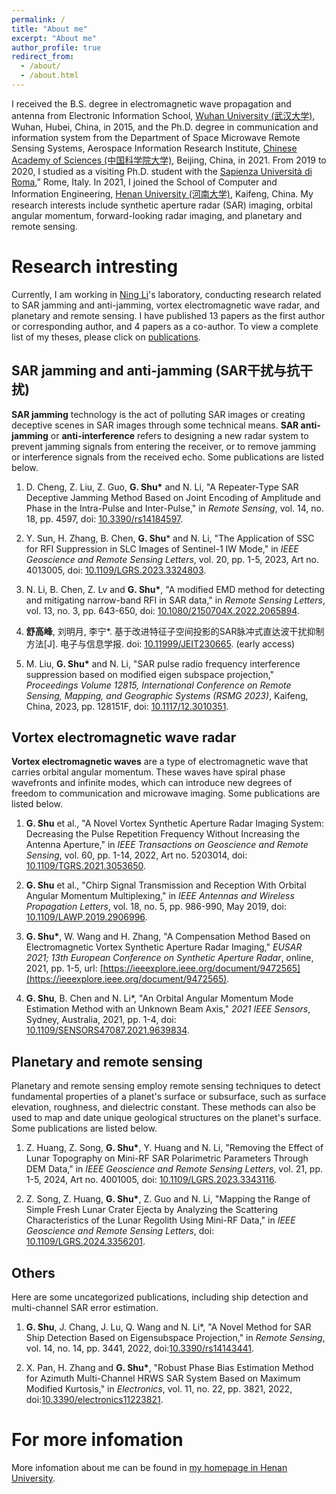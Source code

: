 ```yaml
---
permalink: /
title: "About me"
excerpt: "About me"
author_profile: true
redirect_from:
  - /about/
  - /about.html
---
```


I received the B.S. degree in electromagnetic wave propagation and antenna from Electronic Information School, [Wuhan University (武汉大学)](https://www.whu.edu.cn/), Wuhan, Hubei, China, in 2015, and the Ph.D. degree in communication and information system from the Department of Space Microwave Remote Sensing Systems, Aerospace Information Research Institute, [Chinese Academy of Sciences (中国科学院大学)](https://www.ucas.ac.cn/), Beijing, China, in 2021. From 2019 to 2020, I studied as a visiting Ph.D. student with the [Sapienza Università di Roma](https://www.uniroma1.it/en),” Rome, Italy. In 2021, I joined the School of Computer and Information Engineering, [Henan University (河南大学)](https://www.henu.edu.cn/), Kaifeng, China. My research interests include synthetic aperture radar (SAR) imaging, orbital angular momentum, forward-looking radar imaging, and planetary and remote sensing.

# Research intresting

Currently, I am working in [Ning Li](https://www.researchgate.net/profile/Ning-Li-101)'s laboratory, conducting research related to SAR jamming and anti-jamming, vortex electromagnetic wave radar, and planetary and remote sensing. I have published 13 papers as the first author or corresponding author, and 4 papers as a co-author. To view a complete list of my theses, please click on [publications](https://gaofengshu.github.io/publications/).

## SAR jamming and anti-jamming (SAR干扰与抗干扰)

**SAR jamming** technology is the act of polluting SAR images or creating deceptive scenes in SAR images through some technical means. **SAR anti-jamming** or **anti-interference** refers to designing a new radar system to prevent jamming signals from entering the receiver, or to remove jamming or interference signals from the received echo. Some publications are listed below.

1. D. Cheng, Z. Liu, Z. Guo, **G. Shu\*** and N. Li, "A Repeater-Type SAR Deceptive Jamming Method Based on Joint Encoding of Amplitude and Phase in the Intra-Pulse and Inter-Pulse," in *Remote Sensing*, vol. 14, no. 18, pp. 4597, doi: [10.3390/rs14184597](https://doi.org/10.3390/rs14184597).

2. Y. Sun, H. Zhang, B. Chen, **G. Shu**\* and N. Li, "The Application of SSC for RFI Suppression in SLC Images of Sentinel-1 IW Mode," in *IEEE Geoscience and Remote Sensing Letters*, vol. 20, pp. 1-5, 2023, Art no. 4013005, doi: [10.1109/LGRS.2023.3324803](https://doi.org/10.1109/LGRS.2023.3324803).

3. N. Li, B. Chen, Z. Lv and **G. Shu\***, "A modified EMD method for detecting and mitigating narrow-band RFI in SAR data," in *Remote Sensing Letters*, vol. 13, no. 3, pp. 643-650, doi: [10.1080/2150704X.2022.2065894](https://doi.org/10.1080/2150704X.2022.2065894).

4. **舒高峰**, 刘明月, 李宁\*. 基于改进特征子空间投影的SAR脉冲式直达波干扰抑制方法[J]. 电子与信息学报. doi: [10.11999/JEIT230665](http://dx.doi.org/10.11999/JEIT230665). (early access)

5. M. Liu, **G. Shu\*** and N. Li, "SAR pulse radio frequency interference suppression based on modified eigen subspace projection," *Proceedings Volume 12815, International Conference on Remote Sensing, Mapping, and Geographic Systems (RSMG 2023)*, Kaifeng, China, 2023, pp. 128151F, doi: [10.1117/12.3010351](https://doi.org/10.1117/12.3010351).

## Vortex electromagnetic wave radar

**Vortex electromagnetic waves** are a type of electromagnetic wave that carries orbital angular momentum. These waves have spiral phase wavefronts and infinite modes, which can introduce new degrees of freedom to communication and microwave imaging. Some publications are listed below.

1. **G. Shu** et al., "A Novel Vortex Synthetic Aperture Radar Imaging System: Decreasing the Pulse Repetition Frequency Without Increasing the Antenna Aperture," in *IEEE Transactions on Geoscience and Remote Sensing*, vol. 60, pp. 1-14, 2022, Art no. 5203014, doi: [10.1109/TGRS.2021.3053650](https://doi.org/10.1109/TGRS.2021.3053650).

2. **G. Shu** et al., "Chirp Signal Transmission and Reception With Orbital Angular Momentum Multiplexing," in *IEEE Antennas and Wireless Propagation Letters*, vol. 18, no. 5, pp. 986-990, May 2019, doi: [10.1109/LAWP.2019.2906996](https://doi.org/10.1109/LAWP.2019.2906996).

3. **G. Shu\***, W. Wang and H. Zhang, "A Compensation Method Based on Electromagnetic Vortex Synthetic Aperture Radar Imaging," *EUSAR 2021; 13th European Conference on Synthetic Aperture Radar*, online, 2021, pp. 1-5, url: [https://ieeexplore.ieee.org/document/9472565](https://ieeexplore.ieee.org/document/9472565).

4. **G. Shu**, B. Chen and N. Li\*, "An Orbital Angular Momentum Mode Estimation Method with an Unknown Beam Axis," *2021 IEEE Sensors*, Sydney, Australia, 2021, pp. 1-4, doi: [10.1109/SENSORS47087.2021.9639834](https://doi.org/10.1109/SENSORS47087.2021.9639834).

## Planetary and remote sensing

Planetary and remote sensing employ remote sensing techniques to detect fundamental properties of a planet's surface or subsurface, such as surface elevation, roughness, and dielectric constant. These methods can also be used to map and date unique geological structures on the planet's surface. Some publications are listed below.

1. Z. Huang, Z. Song, **G. Shu\***, Y. Huang and N. Li, "Removing the Effect of Lunar Topography on Mini-RF SAR Polarimetric Parameters Through DEM Data," in *IEEE Geoscience and Remote Sensing Letters*, vol. 21, pp. 1-5, 2024, Art no. 4001005, doi:  [10.1109/LGRS.2023.3343116](https://doi.org/10.1109/LGRS.2023.3343116).

2. Z. Song, Z. Huang, **G. Shu\***, Z. Guo and N. Li, "Mapping the Range of Simple Fresh Lunar Crater Ejecta by Analyzing the Scattering Characteristics of the Lunar Regolith Using Mini-RF Data," in *IEEE Geoscience and Remote Sensing Letters*, doi:  [10.1109/LGRS.2024.3356201](https://doi.org/10.1109/LGRS.2024.3356201).

## Others

Here are some uncategorized publications, including ship detection and multi-channel SAR error estimation.

1. **G. Shu**, J. Chang, J. Lu, Q. Wang and N. Li\*, "A Novel Method for SAR Ship Detection Based on Eigensubspace Projection," in *Remote Sensing*, vol. 14, no. 14, pp. 3441, 2022, doi:[10.3390/rs14143441](https://doi.org/10.3390/rs14143441).

2. X. Pan, H. Zhang and **G. Shu\***, "Robust Phase Bias Estimation Method for Azimuth Multi-Channel HRWS SAR System Based on Maximum Modified Kurtosis," in *Electronics*, vol. 11, no. 22, pp. 3821, 2022, doi:[10.3390/electronics11223821](https://doi.org/10.3390/electronics11223821).

# For more infomation

More infomation about me can be found in [my homepage in Henan University](https://cs.henu.edu.cn/info/1272/5500.htm).
